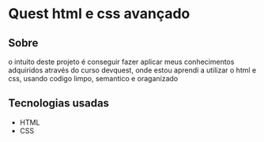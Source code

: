 # Quest html e css avançado

## Sobre
o intuito deste projeto é conseguir fazer aplicar meus conhecimentos adquiridos através do curso devquest, onde estou aprendi a utilizar o html e css, usando codigo limpo, semantico e oraganizado

## Tecnologias usadas

- HTML
- CSS
